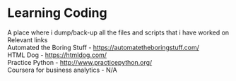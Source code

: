 # Learning Coding
A place where i dump/back-up all the files and scripts that i have worked on <br />
Relevant links <br />
Automated the Boring Stuff - https://automatetheboringstuff.com/ <br />
HTML Dog - https://htmldog.com/ <br />
Practice Python - http://www.practicepython.org/ <br />
Coursera for business analytics - N/A <br />
